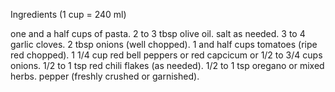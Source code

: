 Ingredients (1 cup = 240 ml)

one and a half cups of pasta.
2 to 3 tbsp olive oil.
salt as needed.
3 to 4 garlic cloves.
2 tbsp onions (well chopped).
1 and half cups tomatoes (ripe red chopped).
1 1/4 cup red bell peppers or red capcicum or 1/2 to 3/4 cups onions.
1/2 to 1 tsp red chili flakes (as needed).
1/2 to 1 tsp oregano or mixed herbs.
pepper (freshly crushed or garnished). 